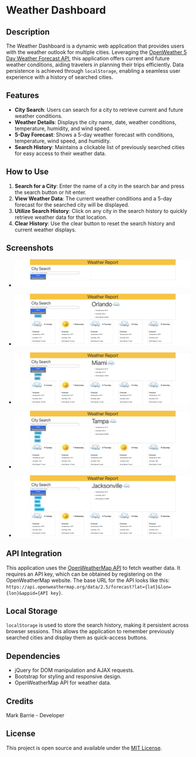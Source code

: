 # Weather Dashboard

## Description

The Weather Dashboard is a dynamic web application that provides users with the weather outlook for multiple cities. Leveraging the [OpenWeather 5 Day Weather Forecast API](https://openweathermap.org/forecast5), this application offers current and future weather conditions, aiding travelers in planning their trips efficiently. Data persistence is achieved through `localStorage`, enabling a seamless user experience with a history of searched cities.

## Features

- **City Search**: Users can search for a city to retrieve current and future weather conditions.
- **Weather Details**: Displays the city name, date, weather conditions, temperature, humidity, and wind speed.
- **5-Day Forecast**: Shows a 5-day weather forecast with conditions, temperature, wind speed, and humidity.
- **Search History**: Maintains a clickable list of previously searched cities for easy access to their weather data.

## How to Use

1. **Search for a City**: Enter the name of a city in the search bar and press the search button or hit enter.
2. **View Weather Data**: The current weather conditions and a 5-day forecast for the searched city will be displayed.
3. **Utilize Search History**: Click on any city in the search history to quickly retrieve weather data for that location.
4. **Clear History**: Use the clear button to reset the search history and current weather displays.

## Screenshots

- ![Screenshot 1](./assets/readme_screenshots/screenshot_1.png)

- ![Screenshot 2](./assets/readme_screenshots/screenshot_2.png)

- ![Screenshot 3](./assets/readme_screenshots/screenshot_3.png)

- ![Screenshot 4](./assets/readme_screenshots/screenshot_4.png)

- ![Screenshot 5](./assets/readme_screenshots/screenshot_5.png)


## API Integration

This application uses the [OpenWeatherMap API](https://openweathermap.org/api) to fetch weather data. It requires an API key, which can be obtained by registering on the OpenWeatherMap website. The base URL for the API looks like this: `https://api.openweathermap.org/data/2.5/forecast?lat={lat}&lon={lon}&appid={API key}`.


## Local Storage

`localStorage` is used to store the search history, making it persistent across browser sessions. This allows the application to remember previously searched cities and display them as quick-access buttons.


## Dependencies

- jQuery for DOM manipulation and AJAX requests.
- Bootstrap for styling and responsive design.
- OpenWeatherMap API for weather data.

## Credits

Mark Barrie - Developer

## License

This project is open source and available under the [MIT License](LICENSE).
